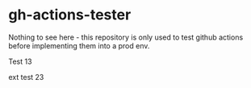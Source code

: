 # gh-actions-tester
Nothing to see here - this repository is only used to test github actions before implementing them into a prod env.

Test 13

ext test 23

